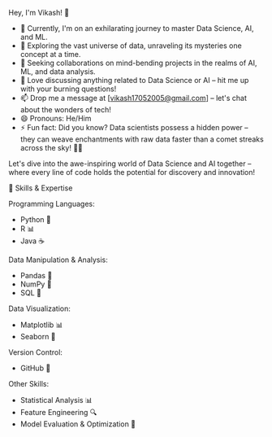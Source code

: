 Hey, I'm Vikash! 👋

- 🔭 Currently, I'm on an exhilarating journey to master Data Science, AI, and ML.
- 🌱 Exploring the vast universe of data, unraveling its mysteries one concept at a time.
- 👯 Seeking collaborations on mind-bending projects in the realms of AI, ML, and data analysis.
- 💬 Love discussing anything related to Data Science or AI – hit me up with your burning questions!
- 📫 Drop me a message at [vikash17052005@gmail.com] – let's chat about the wonders of tech!
- 😄 Pronouns: He/Him
- ⚡ Fun fact: Did you know? Data scientists possess a hidden power – they can weave enchantments with raw data faster than a comet streaks across the sky! 🌠✨

Let's dive into the awe-inspiring world of Data Science and AI together – where every line of code holds the potential for discovery and innovation!

🚀 Skills & Expertise

Programming Languages:
- Python 🐍
- R 📊
- Java ☕️

Data Manipulation & Analysis:
- Pandas 🐼
- NumPy 🔢
- SQL 📝

Data Visualization:
- Matplotlib 📊
- Seaborn 🌊
 
Version Control:
- GitHub 🐙

Other Skills:
- Statistical Analysis 📊
- Feature Engineering 🔍
- Model Evaluation & Optimization 🎯


<!---
vikash-48413/vikash-48413 is a ✨ special ✨ repository because its `README.md` (this file) appears on your GitHub profile.
You can click the Preview link to take a look at your changes.
--->
